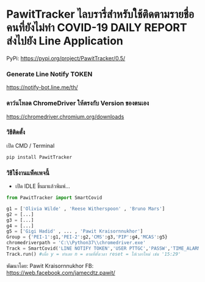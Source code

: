 # PawitTracker ไลบรารี่สำหรับใช้ติดตามรายชื่อคนที่ยังไม่ทำ COVID-19 DAILY REPORT ส่งไปยัง Line Application

PyPi: https://pypi.org/project/PawitTracker/0.5/


### Generate Line Notify TOKEN
https://notify-bot.line.me/th/

### ดาว์นโหลด ChromeDriver ให้ตรงกับ Version ของตนเอง
https://chromedriver.chromium.org/downloads

### วิธีติดตั้ง

เปิด CMD / Terminal

```python
pip install PawitTracker
```

### วิธีใช้งานแพ็คเพจนี้

- เปิด IDLE ขึ้นมาแล้วพิมพ์...

```python
from PawitTracker import SmartCovid

g1 = ['Olivia Wilde' , 'Reese Witherspoon' , 'Bruno Mars']
g2 = [...]
g3 = [...]
g4 = [...]
g5 = ['Gigi Hadid' , ... , 'Pawit Kraisornnukhor']
Group = {'PEI-1':g1,'PEI-2':g2,'CMS':g3,'PIP':g4,'MCAS':g5}
chromedriverpath = 'C:\\Python37\\chromedriver.exe'
Track = SmartCovid('LINE NOTIFY TOKEN','USER PTTGC','PASSW','TIME_ALARM',Group,chromedriverpath)
Track.run() #เผื่อ y = ทำเลย n = ตามที่ตั้งเวลา reset = ใส่เวลาใหม่ เช่น '15:29'


```

พัฒนาโดย: Pawit Kraisornnukhor
FB: https://web.facebook.com/jamecdtz.pawit/
